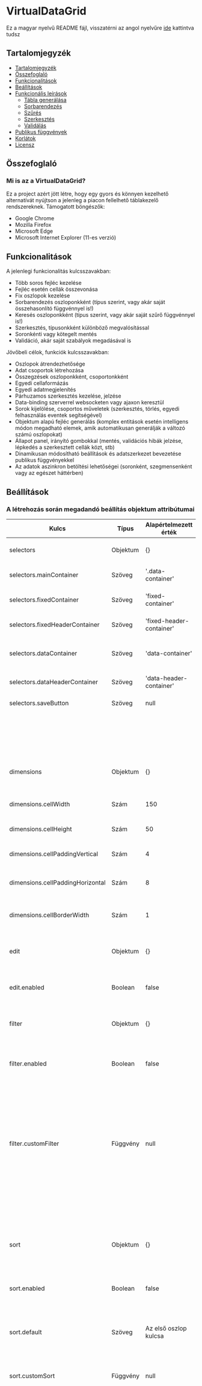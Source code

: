 # VirtualDataGrid

Ez a magyar nyelvű README fájl, visszatérni az angol nyelvűre [ide](https://github.com/Wh1teRabbitHU/VirtualDataGrid) kattintva tudsz

## <a id="contents"></a> Tartalomjegyzék

- [Tartalomjegyzék](#contents)
- [Összefoglaló](#summary)
- [Funkcionalitások](#features)
- [Beállítások](#options)
- [Funkcionális leírások](#functional_descriptions)
	- [Tábla generálása](#generate_table)
	- [Sorbarendezés](#sort)
	- [Szűrés](#filter)
	- [Szerkesztés](#edit)
	- [Validálás](#validation)
- [Publikus függvények](#public_functions)
- [Korlátok](#boundaries)
- [Licensz](#licence)

## <a id="summary"></a> Összefoglaló

### Mi is az a VirtualDataGrid?

Ez a project azért jött létre, hogy egy gyors és könnyen kezelhető alternatívát nyújtson a jelenleg a piacon fellelhető táblakezelő rendszereknek. Támogatott böngészők:

- Google Chrome
- Mozilla Firefox
- Microsoft Edge
- Microsoft Internet Explorer (11-es verzió)

## <a id="features"></a> Funkcionalitások

A jelenlegi funkcionalitás kulcsszavakban:

- Több soros fejléc kezelése
- Fejléc esetén cellák összevonása
- Fix oszlopok kezelése
- Sorbarendezés oszloponkként (típus szerint, vagy akár saját összehasonlító függvénnyel is!)
- Keresés oszloponkként (típus szerint, vagy akár saját szűrő függvénnyel is!)
- Szerkesztés, típusonkként különböző megvalósítással
- Soronkénti vagy kötegelt mentés
- Validáció, akár saját szabályok megadásával is

Jövőbeli célok, funkciók kulcsszavakban:

- Oszlopok átrendezhetősége
- Adat csoportok létrehozása
- Összegzések oszloponkként, csoportonkként
- Egyedi cellaformázás
- Egyedi adatmegjelenítés
- Párhuzamos szerkesztés kezelése, jelzése
- Data-binding szerverrel websocketen vagy ajaxon keresztül
- Sorok kijelölése, csoportos műveletek (szerkesztés, törlés, egyedi felhasználás eventek segítségével)
- Objektum alapú fejléc generálás (komplex entitások esetén intelligens módon megadható elemek, amik automatikusan generálják a változó számú oszlopokat)
- Állapot panel, irányító gombokkal (mentés, validációs hibák jelzése, lépkedés a szerkesztett cellák közt, stb)
- Dinamikusan módosítható beállítások és adatszerkezet bevezetése publikus függvényekkel
- Az adatok aszinkron betöltési lehetőségei (soronként, szegmensenként vagy az egészet háttérben)

## <a id="options"></a> Beállítások

### A létrehozás során megadandó beállítás objektum attribútumai

|              Kulcs               |  Típus   |  Alapértelmezett érték   |                                        Rövid leírás                                       |
|----------------------------------|----------|--------------------------|-------------------------------------------------------------------------------------------|
| selectors                        | Objektum | {}                       | A selectorokat tartalmazó objektum                                                        |
| selectors.mainContainer          | Szöveg   | '.data-container'        | A táblázatot tartalmazó fő elem selectora                                                 |
| selectors.fixedContainer         | Szöveg   | 'fixed-container'        | A rögzített tárolójának az osztálya                                                       |
| selectors.fixedHeaderContainer   | Szöveg   | 'fixed-header-container' | A rögzített fejléc tárolójának az osztálya                                                |
| selectors.dataContainer          | Szöveg   | 'data-container'         | Az adatokat tartalmazó tárolójának az osztálya                                            |
| selectors.dataHeaderContainer    | Szöveg   | 'data-header-container'  | Az adatok fejécét tárolójának az osztálya                                                 |
| selectors.saveButton             | Szöveg   | null                     | A mentést végző gomb selectora.                                                           |
|                                  |          |                          | Ha nincs beállítva akkor az event nem fog foglalkozni vele mentésnél.                     |
| dimensions                       | Objektum | {}                       | A táblázat méretezési beállításait tartalmazó objketum                                    |
| dimensions.cellWidth             | Szám     | 150                      | A cellák szélességét adja meg  pixelben                                                   |
| dimensions.cellHeight            | Szám     | 50                       | A cellák magasságát adja meg pixelben                                                     |
| dimensions.cellPaddingVertical   | Szám     | 4                        | A cellák vertikális paddingja pixelben                                                    |
| dimensions.cellPaddingHorizontal | Szám     | 8                        | A cellák horizontális paddingja pixelben                                                  |
| dimensions.cellBorderWidth       | Szám     | 1                        | A cellák borderjének szélességét adja meg                                                 |
| edit                             | Objektum | {}                       | A szerkesztéshez tartozó beállításokat tartalmazó objektum                                |
| edit.enabled                     | Boolean  | false                    | 'true' érték esetén szerkeszthetőek csak a cellák globálisan                              |
| filter                           | Objektum | {}                       | A szűréshez tartozó beállításokat tartalmazó objektum                                     |
| filter.enabled                   | Boolean  | false                    | 'true' érték esetén globálisan engedélyezve lesz minden oszlopra a szűrés.                |
|                                  |          |                          | Minden oszlopnak az adattípusa alapján fog a szűrő mező megjelenni                        |
| filter.customFilter              | Függvény | null                     | Ha megvan adva egy függvény ennek a mezőnek, akkor globálisan lehet egyénileg             |
|                                  |          |                          | kezelni a szűrést. Ehhez szükség van arra, hogy a szűrés típusának 'custom'-ot            |
|                                  |          |                          | adjunk meg a cél oszlopban                                                                |
| sort                             | Objektum | {}                       | A sorbarendezéshez tartozó beállításokat tartalmazó objektum                              |
| sort.enabled                     | Boolean  | false                    | 'true' érték esetén globálisan engedélyezve lesz minden oszlopra a sorbarendezés          |
| sort.default                     | Szöveg   | Az első oszlop kulcsa    | Az alapértelmezett szűrés oszlopát adhatjuk meg ezzel a beállítással.                     |
| sort.customSort                  | Függvény | null                     | Ha megadjuk ezt a függvényt, akkor globálisan lehet egyénileg kezelni a sorbarendezést    |
|                                  |          |                          | A megadott függvény határozza meg a sorbarendezés során, hogy miylen sorrendbe lesznek    |
|                                  |          |                          | megjelenítve a cellák                                                                     |
| eventHandlers                    | Objektum | {}                       | Az eseménykezelő függvényeket lehet megadni ebben az objektumban                          |
| eventHandlers.onBeforeEdit       | Függvény | null                     | Szerkesztés előtt lefutó függvény. Lehetőség van megszakítani is a szerkesztést a saját   |
|                                  |          |                          | függvényünkön belül                                                                       |
| eventHandlers.onValidation       | Függvény | null                     | Validációkor lefutó egyéni függvény. Saját ellenőrzés után akár meg is szakítható         |
|                                  |          |                          | a mentés folyamata!                                                                       |
| eventHandlers.onAfterEdit        | Függvény | null                     | Szerkesztés után lefutó függvény. Utólagos számolásokhoz használható                      |
| eventHandlers.onBeforeSave       | Függvény | null                     | Mentés előtt lefutó függvény. Lehetőség van megszakítani a mentés folyamatát ezen belül   |
| eventHandlers.onAfterSave        | Függvény | null                     | A mentést követően lefutó függvény. A mentés utáni igazításokhoz használható              |
| locale                           | Objektum | {}                       | A regionális beállításokat tartalmazó objektum                                            |
| locale.name                      | Szöveg   | 'en'                     | A szövegek hely alapú kezelése érdekében megadható országkód. Pl sorbarendezéskor az      |
|                                  |          |                          | összehasonlítás esetén                                                                    |
| dataSource                       | Tömb     | []                       | A tábla elemeit tartalmazó tömb. Soronként egy objektum elemet tartalmaz                  |
| headers                          | Tömb     | [ [] ]                   | A fejlécek beállításait tartalmazó tömb. A tömb elemei soronkénti leíró tömbök. Minden    |
|                                  |          |                          | sor egy-egy tömb, aminek az elemei az oszlopot leíró objektumok.                          |
| fixedHeaders                     | Tömb     | [ [] ]                   | A rögzített fejlécek beállításait tartalmazó tömb. A tömb elemei soronkénti leíró tömbök. |
|                                  |          |                          | Minden sor egy-egy tömb, aminek az elemei az oszlopot leíró objektumok.                   |
| uniqueId                         | Szám     | 0                        | A táblázat egyedi azonosító száma. 1 től növekvően kerülnek kiosztásra  az azonosítók     |


### A header és a fixedHeader tömbökben lévő, az adott oszlopra vonatkozó beállításokat tartalmazó objektumok attribútumai.

|      Kulcs      |  Típus   | Alapértelmezett érték |                                                                                Rövid leírás                                                                               |
|-----------------|----------|-----------------------|---------------------------------------------------------------------------------------------------------------------------------------------------------------------------|
| key             | Szöveg   | null                  | Az adott oszlopot beazonosító kulcs. Az utolsó sort leíró objektumokban kötelező mező!                                                                                    |
| text            | Szöveg   | key                   | Az adott fejlécben megjelenő szöveg. Ha ninccs megadva, akkor a kulcs kerül megjelenítésre                                                                                |
| dataType        | Szöveg   | 'string'              | Az adott oszlopban lévő elemek típusa. Ez határozza meg a szűrést, sorbarendezést és szerkesztést is!                                                                     |
| filterType      | Szöveg   | 'equals'              | A szűrő által használt összehasonlítási eljárás neve.                                                                                                                     |
| filterDisabled  | Boolean  | false                 | Az adott oszlop szűrési lehetőségének kikapcsolására szolgáló beállítás                                                                                                   |
| sortDisabled    | Boolean  | false                 | Az adott oszlop sorbarendezési lehetőségének kikapcsolására szolgáló beállítás                                                                                            |
| validatorObject | Objektum | {}                    | Az adott cellához tartozó alap validátorokat leíró objektum. Bővebben lásd a [validáció](#validation) részen                                                              |
| customValidator | Függvény | null                  | Az adott oszlophoz megadható egyedi validátor függvény. Az alap, beépített validátorokon felül ez is lefut minden cella szerkesztésénél. Üresen hagyva nem validál semmit |

## <a id="functional_descriptions"></a> Funkcionális leírások

### <a id="generate_table"></a> Tábla generálás

### <a id="sort"></a> Sorbarendezés

### <a id="filter"></a> Szűrés

### <a id="edit"></a> Szerkesztés

## <a id="public_functions"></a> Publikus függvények

## <a id="boundaries"></a> Korlátok

Az alábbiak a későbbiekben még bekerülhetnek az alkalmazásba, azonban jelenleg ez nincs tervben:

- Soronkénti vagy oszloponkkénti különböző méretezés (a számítási igény megnövekedése miatt)
- Méretezhető mezők

## <a id="licence"></a> Licensz

#### GNU GENERAL PUBLIC LICENSE - GPL 3.0

[Hivatkozás](https://www.gnu.org/licenses/gpl-3.0.txt) a licensz teljes tartalmára.